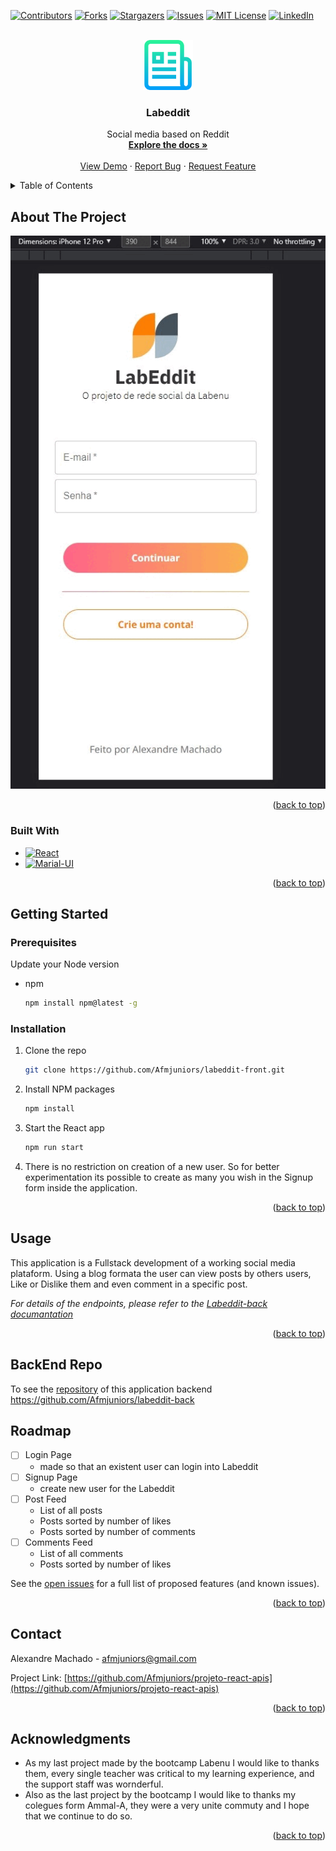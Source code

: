 
<a name="readme-top"></a>

[![Contributors][contributors-shield]][contributors-url]
[![Forks][forks-shield]][forks-url]
[![Stargazers][stars-shield]][stars-url]
[![Issues][issues-shield]][issues-url]
[![MIT License][license-shield]][license-url]
[![LinkedIn][linkedin-shield]][linkedin-url]



<!-- PROJECT LOGO -->
<br />
<div align="center">
  <a href="https://github.com/Afmjuniors/labeddit-front">
    <img src="readme-image/logo-doc.png" alt="Logo" width="80" height="80">
  </a>

<h3 align="center">Labeddit</h3>

  <p align="center">
    Social media based on Reddit
    <br />
    <a href="https://github.com/Afmjuniors/labeddit-front"><strong>Explore the docs »</strong></a>
    <br />
    <br />
    <a href="https://github.com/Afmjuniors/labeddit-front">View Demo</a>
    ·
    <a href="https://github.com/Afmjuniors/labeddit-front/issues">Report Bug</a>
    ·
    <a href="https://github.com/Afmjuniors/labeddit-front/issues">Request Feature</a>
  </p>
</div>



<!-- TABLE OF CONTENTS -->
<details>
  <summary>Table of Contents</summary>
  <ol>
    <li>
      <a href="#about-the-project">About The Project</a>
      <ul>
        <li><a href="#built-with">Built With</a></li>
      </ul>
    </li>
    <li>
      <a href="#getting-started">Getting Started</a>
      <ul>
        <li><a href="#prerequisites">Prerequisites</a></li>
        <li><a href="#installation">Installation</a></li>
      </ul>
    </li>
    <li><a href="#usage">Usage</a></li>
    <li><a href="#backend-repo">BackEnd Repo</a></li>    
    <li><a href="#roadmap">Roadmap</a></li>
    <li><a href="#contact">Contact</a></li>
    <li><a href="#acknowledgments">Acknowledgments</a></li>
  </ol>
</details>



<!-- ABOUT THE PROJECT -->
## About The Project

[![Product Name Screen Shot][product-screenshot]](https://labeddit-front.vercel.app/)


<p align="right">(<a href="#readme-top">back to top</a>)</p>



### Built With

* [![React][React.js]][React-url]
* [![Marial-UI][Material-UI]][Material-url]


<p align="right">(<a href="#readme-top">back to top</a>)</p>



<!-- GETTING STARTED -->
## Getting Started

### Prerequisites

Update your Node version
* npm
  ```sh
  npm install npm@latest -g
  ```

### Installation

1. Clone the repo
   ```sh
   git clone https://github.com/Afmjuniors/labeddit-front.git
   ```
2. Install NPM packages
   ```sh
   npm install
   ```
3. Start the React app
   ```sh
   npm run start
   ```
4. There is no restriction on creation of a new user. So for better experimentation its possible to create as many you wish in the Signup form inside the application.

<p align="right">(<a href="#readme-top">back to top</a>)</p>



<!-- USAGE EXAMPLES -->
## Usage

This application is a Fullstack development of a working social media plataform.
Using a blog formata the user can view posts by others users, Like or Dislike them and even comment in a specific post.

_For details of the endpoints, please refer to the [Labeddit-back documantation](https://documenter.getpostman.com/view/24460683/2s93JzJzSj)_

<p align="right">(<a href="#readme-top">back to top</a>)</p>


## BackEnd Repo
To see the [repository]('https://github.com/Afmjuniors/labeddit-back')
 of this application backend <br/>
 https://github.com/Afmjuniors/labeddit-back


<!-- ROADMAP -->
## Roadmap

- [ ] Login Page
    - made so that an existent user can login into Labeddit
- [ ] Signup Page
    - create new user for the Labeddit
- [ ] Post Feed
    - List of all posts
    - Posts sorted by number of likes
    - Posts sorted by number of comments
- [ ] Comments Feed
    - List of all comments
    - Posts sorted by number of likes

See the [open issues](https://github.com/Afmjuniors/labeddit-front/issues) for a full list of proposed features (and known issues).

<p align="right">(<a href="#readme-top">back to top</a>)</p>


<!-- CONTACT -->
## Contact

Alexandre Machado  - afmjuniors@gmail.com

Project Link: [https://github.com/Afmjuniors/projeto-react-apis](https://github.com/Afmjuniors/projeto-react-apis)

<p align="right">(<a href="#readme-top">back to top</a>)</p>



<!-- ACKNOWLEDGMENTS -->
## Acknowledgments

* As my last project made by the bootcamp Labenu I would like to thanks them, every single teacher was critical to my learning experience, and the support staff was wornderful.
* Also as the last project by the bootcamp I would like to thanks my colegues form Ammal-A, they were a very unite commuty and I hope that we continue to do so.

<p align="right">(<a href="#readme-top">back to top</a>)</p>



<!-- MARKDOWN LINKS & IMAGES -->
<!-- https://www.markdownguide.org/basic-syntax/#reference-style-links -->
[contributors-shield]: https://img.shields.io/github/contributors/Afmjuniors/labeddit-front.svg?style=for-the-badge
[contributors-url]: https://github.com/Afmjuniors/labeddit-front/graphs/contributors
[forks-shield]: https://img.shields.io/github/forks/Afmjuniors/labeddit-front.svg?style=for-the-badge
[forks-url]: https://github.com/Afmjuniors/labeddit-front/network/members
[stars-shield]: https://img.shields.io/github/stars/Afmjuniors/labeddit-front.svg?style=for-the-badge
[stars-url]: https://github.com/Afmjuniors/labeddit-front/stargazers
[issues-shield]: https://img.shields.io/github/issues/Afmjuniors/labeddit-front.svg?style=for-the-badge
[issues-url]: https://github.com/Afmjuniors/labeddit-front/issues
[license-shield]: https://img.shields.io/github/license/Afmjuniors/labeddit-front.svg?style=for-the-badge
[license-url]: https://github.com/Afmjuniors/labeddit-front/blob/master/LICENSE.txt
[linkedin-shield]: https://img.shields.io/badge/-LinkedIn-black.svg?style=for-the-badge&logo=linkedin&colorB=555
[linkedin-url]: https://linkedin.com/in/afmjuniors
[product-screenshot]: readme-image/screenshot.gif



[React.js]: https://img.shields.io/badge/React-20232A?style=for-the-badge&logo=react&logoColor=61DAFB
[React-url]: https://reactjs.org/

[Material-UI]: https://img.shields.io/badge/Material%20UI-007FFF?style=for-the-badge&logo=mui&logoColor=white
[Material-url]:https://mui.com/material-ui/getting-started/overview/